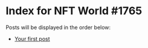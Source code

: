 # Index for NFT World #1765
Posts will be displayed in the order below:

- [Your first post](./001-first.md)

